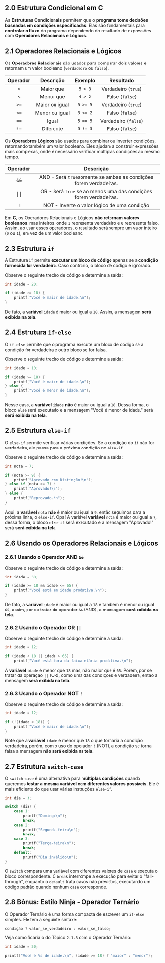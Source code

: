 ## 2.0 Estrutura Condicional em C

As **Estruturas Condicionais** permitem que o **programa tome decisões baseadas em condições especificadas**. Elas são fundamentais para **controlar o fluxo** do programa dependendo do resultado de expressões com **Operadores Relacionais e Lógicos**.

## 2.1 Operadores Relacionais e Lógicos

Os **Operadores Relacionais** são usados para comparar dois valores e retornam um valor booleano (`verdadeiro` ou `falso`). 

| **Operador** | **Descrição**  | **Exemplo** |    **Resultado**     |
| :----------: | :------------: | :---------: | :------------------: |
|     `>`      |   Maior que    |   `5 > 3`   | Verdadeiro (`true`)  |
|     `<`      |   Menor que    |   `4 > 2`   |   False (`false`)    |
|     `>=`     | Maior ou igual |  `5 >= 5`   | Verdadeiro (`true`)  |
|     `<=`     | Menor ou igual |  `3 <= 2`   |   Falso (`false`)    |
|     `==`     |     Igual      |  `5 == 5`   | Verdadeiro (`false`) |
|     `!=`     |   Diferente    |  `5 != 5`   |   Falso (`false`)    |

Os **Operadores Lógicos** são usados para combinar ou inverter condições, retornando também um valor booleano. Eles ajudam a construir expressões mais complexas, onde é necessário verificar múltiplas condições ao mesmo tempo.

| **Operador** |                           **Descrição**                            |
| :----------: | :----------------------------------------------------------------: |
|     `&&`     | AND -  Será `true`somente se ambas as condições forem verdadeiras. |
|    \| \|     | OR - Será `true` se ao menos uma das condições forem verdadeiras.  |
|     `!`      |            NOT - Inverte o valor lógico de uma condição            |

Em **C**, os Operadores Relacionais e Lógicos **não retornam valores booleanos**, mas inteiros, onde `1` representa verdadeiro e `0` representa falso. Assim, ao usar esses operadores, o resultado será sempre um valor inteiro (`0` ou `1`), em vez de um valor booleano.

## 2.3 Estrutura `if`

A Estrutura `if` permite **executar um bloco de código** apenas se a **condição fornecida for verdadeira**. Caso contrário, o bloco de código é ignorado.

Observe o seguinte trecho de código e determine a saída:
```c
int idade = 20;

if (idade >= 18) {
    printf("Você é maior de idade.\n");
}
```
De fato, a **variável** `idade` é maior ou igual a `18`. Assim, a mensagem **será exibida na tela**.

## 2.4 Estrutura `if-else`

O `if-else` permite que o programa execute um bloco de código se a condição for verdadeira e outro bloco se for falsa.

Observe o seguinte trecho de código e determine a saída:
```c
int idade = 10;

if (idade >= 18) {
    printf("Você é maior de idade.\n");
} else {
    printf("Você é menor de idade.\n");
}
```
Nesse caso, a **variável** `idade` **não** é maior ou igual a `18`. Dessa forma, o bloco `else` será executado e a mensagem "Você é menor de idade." será **será exibida na tela**.

## 2.5 Estrutura `else-if`

O `else-if` permite verificar várias condições. Se a condição do `if` não for verdadeira, ele passa para a próxima condição no `else-if`.

Observe o seguinte trecho de código e determine a saída:
```c
int nota = 7;

if (nota >= 9) {
    printf("Aprovado com Distinção!\n");
} else if (nota >= 7) {
    printf("Aprovado!\n");
} else {
    printf("Reprovado.\n");
}
```
Aqui, a **variável** `nota` **não** é maior ou igual a `9`, então seguimos para a próxima linha, o `else-if`. Opa! A variável  **variável** `nota` é maior ou igual a `7`, dessa forma, o bloco `else-if` será executado e a mensagem "Aprovado!" será **será exibida na tela**.

## 2.6 Usando os Operadores Relacionais e Lógicos  

### 2.6.1 Usando o Operador AND `&&`

Observe o seguinte trecho de código e determine a saída:
```c
int idade = 30;

if (idade >= 18 && idade <= 65) {
    printf("Você está em idade produtiva.\n");
}
```
De fato, a **variável** `idade` é maior ou igual a `18` e também é menor ou igual `65`, assim, por se tratar do operador `&&` (AND), a  mensagem **será exibida na tela**.

### 2.6.2 Usando o Operador OR `||`

Observe o seguinte trecho de código e determine a saída:
```c
int idade = 12;

if (idade < 18 || idade > 65) {
    printf("Você está fora da faixa etária produtiva.\n");

```
 A **variável** `idade` é menor que `18` mas, não maior que é `65`. Porém, por se tratar da operação `||` (OR), como uma das condições é verdadeira, então a mensagem **será exibida na tela**.

### 2.6.3 Usando o Operador NOT `!`

Observe o seguinte trecho de código e determine a saída:
```c
int idade = 12;

if (!(idade < 18)) {
	printf("Você é maior de idade.\n");
}
```
 Note que a **variável** `idade` é menor que `18` o que tornaria a condição verdadeira, porém, com o  uso do operador `!` (NOT), a condição se torna falsa a mensagem **não será exibida na tela**.

## 2.7 Estrutura `switch-case`

O `switch-case` é uma alternativa para **múltiplas condições** quando queremos **testar a mesma variável com diferentes valores possíveis**. Ele é mais eficiente do que usar várias instruções `else-if`.
```c
int dia = 3;

switch (dia) {
    case 1:
        printf("Domingo\n");
        break;
    case 2:
        printf("Segunda-feira\n");
        break;
    case 3:
        printf("Terça-feira\n");
        break;
    default:
        printf("Dia inválido\n");
}
```
O `switch` compara uma variável com diferentes valores de `case` e executa o bloco correspondente. O `break` interrompe a execução para evitar o "fall-through", enquanto o `default` trata casos não previstos, executando um código padrão quando nenhum `case` corresponde.

## 2.8 Bônus: Estilo Ninja - Operador Ternário

O Operador Ternário é uma forma compacta de escrever um `if-else` simples. Ele tem a seguinte sintaxe:
```c
condição ? valor_se_verdadeiro : valor_se_falso;
```
Veja como ficaria o do Tópico `2.1.3` com o Operador Ternário:
```c
int idade = 20;

printf("Você é %s de idade.\n", (idade >= 18) ? "maior" : "menor");
```
